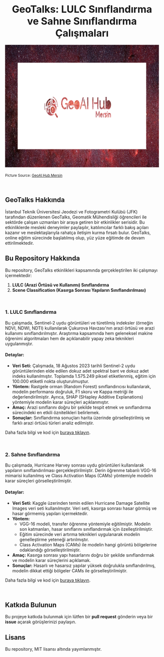 <h1 align=center><font size = 6>GeoTalks: LULC Sınıflandırma ve Sahne Sınıflandırma Çalışmaları</font></h1>

<img  src="https://raw.githubusercontent.com/geoaihub/geoaihub/main/assets/Mersin%20GeoAI%20Hub%202.png"  height=400  width=1000  alt="https://github.com/geoaihub"/>  

<small>Picture Source: <a  href="https://github.com/geoaihub">GeoAI Hub Mersin</a></small>

<br>

## GeoTalks Hakkında
İstanbul Teknik Üniversitesi Jeodezi ve Fotogrametri Kulübü (JFK) tarafından düzenlenen GeoTalks, Geomatik Mühendisliği öğrencileri ile sektörde çalışan uzmanları bir araya getiren bir etkinlikler serisidir. Bu etkinliklerde mesleki deneyimler paylaşılır, katılımcılar farklı bakış açıları kazanır ve meslektaşlarıyla rahatça iletişim kurma fırsatı bulur. GeoTalks, online eğitim sürecinde başlatılmış olup, yüz yüze eğitimde de devam ettirilmektedir.

## Bu Repository Hakkında
Bu repository, GeoTalks etkinlikleri kapsamında gerçekleştirilen iki çalışmayı içermektedir:
1. **LULC (Arazi Örtüsü ve Kullanımı) Sınıflandırma** 
2. **Scene Classification (Kasırga Sonrası Yapıların Sınıflandırılması)**

<br>

### 1. LULC Sınıflandırma
Bu çalışmada, Sentinel-2 uydu görüntüleri ve türetilmiş indeksler (örneğin NDVI, NDWI, NDTI) kullanılarak Çukurova Havzası'nın arazi örtüsü ve arazi kullanımı sınıflandırılmıştır. Araştırma kapsamında hem geleneksel makine öğrenimi algoritmaları hem de açıklanabilir yapay zeka teknikleri uygulanmıştır.

#### Detaylar:
- **Veri Seti:** Çalışmada, 18 Ağustos 2023 tarihli Sentinel-2 uydu görüntülerinden elde edilen dokuz adet spektral bant ve dokuz adet indeks kullanılmıştır. Toplamda 1.575.249 piksel etiketlenmiş, eğitim için 100.000 etiketli nokta oluşturulmuştur.
- **Yöntem:** Rastgele orman (Random Forest) sınıflandırıcısı kullanılarak, modelin performansı doğruluk, F1 skoru ve Kappa metriği ile değerlendirilmiştir. Ayrıca, SHAP (SHapley Additive Explanations) yöntemiyle modelin karar süreçleri açıklanmıştır.
- **Amaç:** Arazi sınıflarını doğru bir şekilde tespit etmek ve sınıflandırma sürecindeki en etkili öznitelikleri belirlemek.
- **Sonuçlar:** Sınıflandırma sonuçları harita üzerinde görselleştirilmiş ve farklı arazi örtüsü türleri analiz edilmiştir.

Daha fazla bilgi ve kod için [buraya tıklayın](https://github.com/geoaihub/GeoTalks/tree/main/LULC%20Classification).

<br>

### 2. Sahne Sınıflandırma
Bu çalışmada, Hurricane Harvey sonrası uydu görüntüleri kullanılarak yapıların sınıflandırılması gerçekleştirilmiştir. Derin öğrenme tabanlı VGG-16 mimarisi kullanılmış ve Class Activation Maps (CAMs) yöntemiyle modelin karar süreçleri görselleştirilmiştir.

#### Detaylar:
- **Veri Seti:** Kaggle üzerinden temin edilen Hurricane Damage Satellite Images veri seti kullanılmıştır. Veri seti, kasırga sonrası hasar görmüş ve hasar görmemiş yapıları içermektedir.
- **Yöntem:** 
  - VGG-16 modeli, transfer öğrenme yöntemiyle eğitilmiştir. Modelin son katmanları, hasar sınıflarını sınıflandırmak için özelleştirilmiştir.
  - Eğitim sürecinde veri artırma teknikleri uygulanarak modelin genelleştirme yeteneği artırılmıştır.
  - Class Activation Maps (CAMs) ile modelin hangi görüntü bölgelerine odaklandığı görselleştirilmiştir.
- **Amaç:** Kasırga sonrası yapı hasarlarını doğru bir şekilde sınıflandırmak ve modelin karar süreçlerini açıklamak.
- **Sonuçlar:** Hasarlı ve hasarsız yapılar yüksek doğrulukla sınıflandırılmış, modelin dikkat ettiği bölgeler CAMs ile görselleştirilmiştir.

Daha fazla bilgi ve kod için [buraya tıklayın](https://github.com/geoaihub/GeoTalks/tree/main/Scene%20Classification).

<br>

## Katkıda Bulunun
Bu projeye katkıda bulunmak için lütfen bir **pull request** gönderin veya bir **issue** açarak görüşlerinizi paylaşın.

## Lisans
Bu repository, MIT lisansı altında yayımlanmıştır.
